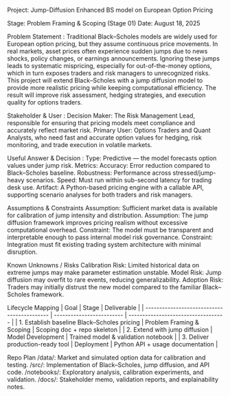 Project: Jump-Diffusion Enhanced BS model on European Option Pricing

Stage: Problem Framing & Scoping (Stage 01)
Date: August 18, 2025

Problem Statement :
Traditional Black–Scholes models are widely used for European option pricing, but they assume continuous price movements. In real markets, asset prices often experience sudden jumps due to news shocks, policy changes, or earnings announcements. Ignoring these jumps leads to systematic mispricing, especially for out-of-the-money options, which in turn exposes traders and risk managers to unrecognized risks.
This project will extend Black–Scholes with a jump diffusion model to provide more realistic pricing while keeping computational efficiency. The result will improve risk assessment, hedging strategies, and execution quality for options traders.

Stakeholder & User :
Decision Maker: The Risk Management Lead, responsible for ensuring that pricing models meet compliance and accurately reflect market risk.
Primary User: Options Traders and Quant Analysts, who need fast and accurate option values for hedging, risk monitoring, and trade execution in volatile markets.

Useful Answer & Decision :
Type: Predictive — the model forecasts option values under jump risk.
Metrics:
Accuracy: Error reduction compared to Black–Scholes baseline.
Robustness: Performance across stressed/jump-heavy scenarios.
Speed: Must run within sub-second latency for trading desk use.
Artifact: A Python-based pricing engine with a callable API, supporting scenario analyses for both traders and risk managers.

Assumptions & Constraints
Assumption: Sufficient market data is available for calibration of jump intensity and distribution.
Assumption: The jump diffusion framework improves pricing realism without excessive computational overhead.
Constraint: The model must be transparent and interpretable enough to pass internal model risk governance.
Constraint: Integration must fit existing trading system architecture with minimal disruption.

Known Unknowns / Risks
Calibration Risk: Limited historical data on extreme jumps may make parameter estimation unstable.
Model Risk: Jump diffusion may overfit to rare events, reducing generalizability.
Adoption Risk: Traders may initially distrust the new model compared to the familiar Black–Scholes framework.

Lifecycle Mapping
| Goal                                        | Stage                     | Deliverable                         |
| ------------------------------------------- | ------------------------- | ----------------------------------- |
| 1. Establish baseline Black–Scholes pricing | Problem Framing & Scoping | Scoping doc + repo skeleton         |
| 2. Extend with jump diffusion               | Model Development         | Trained model & validation notebook |
| 3. Deliver production-ready tool            | Deployment                | Python API + usage documentation    |



Repo Plan
/data/: Market and simulated option data for calibration and testing.
/src/: Implementation of Black–Scholes, jump diffusion, and API code.
/notebooks/: Exploratory analysis, calibration experiments, and validation.
/docs/: Stakeholder memo, validation reports, and explainability notes.